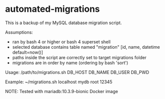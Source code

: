 # automated-migrations

This is a backup of my MySQL database migration script.

Assumptions:
- ran by bash 4 or higher or bash 4 superset shell
- selected database contains table named "migration" [id, name, datetime default=now()]
- paths inside the script are correctly set to target migrations folder
- migrations are in order by name (ordering by bash 'sort')

Usage:
/path/to/migrations.sh DB_HOST DB_NAME DB_USER DB_PWD

Example:
~/migrations.sh localhost mydb root 12345

NOTE: Tested with mariadb:10.3.9-bionic Docker image
